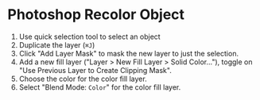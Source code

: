 # Photoshop Recolor Object

1. Use quick selection tool to select an object
2. Duplicate the layer (`⌘J`)
3. Click "Add Layer Mask" to mask the new layer to just the selection.
4. Add a new fill layer ("Layer > New Fill Layer > Solid Color..."), toggle on "Use Previous Layer to Create Clipping Mask".
5. Choose the color for the color fill layer.
6. Select "Blend Mode: `Color`" for the color fill layer.
